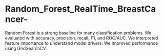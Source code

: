 # Random_Forest_RealTime_BreastCancer-
Random Forest is a strong baseline for many classification problems. We evaluated with accuracy, precision, recall, F1, and ROC/AUC. We interpreted feature importance to understand model drivers. We improved performance using GridSearchCV.
